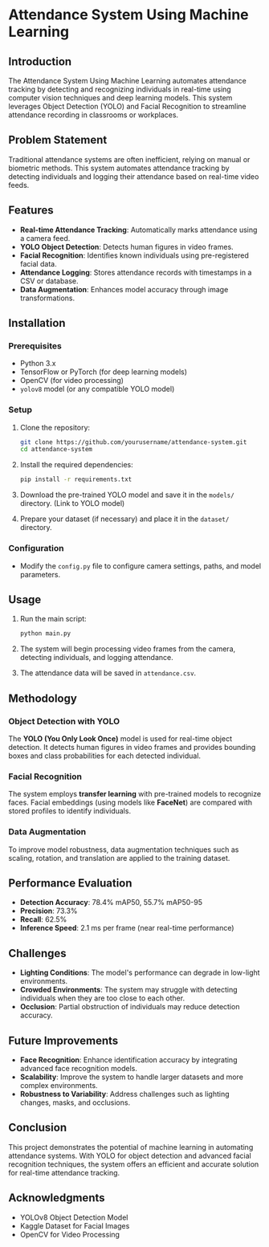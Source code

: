 
# Attendance System Using Machine Learning

## Introduction

The Attendance System Using Machine Learning automates attendance tracking by detecting and recognizing individuals in real-time using computer vision techniques and deep learning models. This system leverages Object Detection (YOLO) and Facial Recognition to streamline attendance recording in classrooms or workplaces.

## Problem Statement

Traditional attendance systems are often inefficient, relying on manual or biometric methods. This system automates attendance tracking by detecting individuals and logging their attendance based on real-time video feeds.

## Features

- **Real-time Attendance Tracking**: Automatically marks attendance using a camera feed.
- **YOLO Object Detection**: Detects human figures in video frames.
- **Facial Recognition**: Identifies known individuals using pre-registered facial data.
- **Attendance Logging**: Stores attendance records with timestamps in a CSV or database.
- **Data Augmentation**: Enhances model accuracy through image transformations.

## Installation

### Prerequisites

- Python 3.x
- TensorFlow or PyTorch (for deep learning models)
- OpenCV (for video processing)
- `yolov8` model (or any compatible YOLO model)

### Setup

1. Clone the repository:
   ```bash
   git clone https://github.com/yourusername/attendance-system.git
   cd attendance-system
   ```

2. Install the required dependencies:
   ```bash
   pip install -r requirements.txt
   ```

3. Download the pre-trained YOLO model and save it in the `models/` directory. (Link to YOLO model)

4. Prepare your dataset (if necessary) and place it in the `dataset/` directory.

### Configuration

- Modify the `config.py` file to configure camera settings, paths, and model parameters.

## Usage

1. Run the main script:
   ```bash
   python main.py
   ```

2. The system will begin processing video frames from the camera, detecting individuals, and logging attendance.

3. The attendance data will be saved in `attendance.csv`.

## Methodology

### Object Detection with YOLO

The **YOLO (You Only Look Once)** model is used for real-time object detection. It detects human figures in video frames and provides bounding boxes and class probabilities for each detected individual.

### Facial Recognition

The system employs **transfer learning** with pre-trained models to recognize faces. Facial embeddings (using models like **FaceNet**) are compared with stored profiles to identify individuals.

### Data Augmentation

To improve model robustness, data augmentation techniques such as scaling, rotation, and translation are applied to the training dataset.

## Performance Evaluation

- **Detection Accuracy**: 78.4% mAP50, 55.7% mAP50-95
- **Precision**: 73.3%
- **Recall**: 62.5%
- **Inference Speed**: 2.1 ms per frame (near real-time performance)

## Challenges

- **Lighting Conditions**: The model's performance can degrade in low-light environments.
- **Crowded Environments**: The system may struggle with detecting individuals when they are too close to each other.
- **Occlusion**: Partial obstruction of individuals may reduce detection accuracy.

## Future Improvements

- **Face Recognition**: Enhance identification accuracy by integrating advanced face recognition models.
- **Scalability**: Improve the system to handle larger datasets and more complex environments.
- **Robustness to Variability**: Address challenges such as lighting changes, masks, and occlusions.

## Conclusion

This project demonstrates the potential of machine learning in automating attendance systems. With YOLO for object detection and advanced facial recognition techniques, the system offers an efficient and accurate solution for real-time attendance tracking.



## Acknowledgments

- YOLOv8 Object Detection Model
- Kaggle Dataset for Facial Images
- OpenCV for Video Processing

